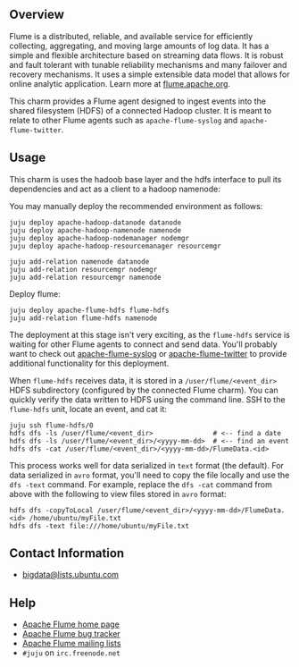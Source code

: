 ## Overview

Flume is a distributed, reliable, and available service for efficiently
collecting, aggregating, and moving large amounts of log data. It has a simple
and flexible architecture based on streaming data flows. It is robust and fault
tolerant with tunable reliability mechanisms and many failover and recovery
mechanisms. It uses a simple extensible data model that allows for online
analytic application. Learn more at [flume.apache.org](http://flume.apache.org).

This charm provides a Flume agent designed to ingest events into the shared
filesystem (HDFS) of a connected Hadoop cluster. It is meant to relate to
other Flume agents such as `apache-flume-syslog` and `apache-flume-twitter`.


## Usage

This charm is uses the hadoob base layer and the hdfs interface to pull its dependencies
and act as a client to a hadoop namenode:

You may manually deploy the recommended environment as follows:

    juju deploy apache-hadoop-datanode datanode
    juju deploy apache-hadoop-namenode namenode
    juju deploy apache-hadoop-nodemanager nodemgr
    juju deploy apache-hadoop-resourcemanager resourcemgr

    juju add-relation namenode datanode
    juju add-relation resourcemgr nodemgr
    juju add-relation resourcemgr namenode

Deploy flume:

    juju deploy apache-flume-hdfs flume-hdfs
    juju add-relation flume-hdfs namenode

The deployment at this stage isn't very exciting, as the `flume-hdfs` service
is waiting for other Flume agents to connect and send data. You'll probably
want to check out
[apache-flume-syslog](https://jujucharms.com/apache-flume-syslog)
or
[apache-flume-twitter](https://jujucharms.com/apache-flume-twitter)
to provide additional functionality for this deployment.

When `flume-hdfs` receives data, it is stored in a `/user/flume/<event_dir>`
HDFS subdirectory (configured by the connected Flume charm). You can quickly
verify the data written to HDFS using the command line. SSH to the `flume-hdfs`
unit, locate an event, and cat it:

    juju ssh flume-hdfs/0
    hdfs dfs -ls /user/flume/<event_dir>               # <-- find a date
    hdfs dfs -ls /user/flume/<event_dir>/<yyyy-mm-dd>  # <-- find an event
    hdfs dfs -cat /user/flume/<event_dir>/<yyyy-mm-dd>/FlumeData.<id>

This process works well for data serialized in `text` format (the default).
For data serialized in `avro` format, you'll need to copy the file locally
and use the `dfs -text` command. For example, replace the `dfs -cat` command
from above with the following to view files stored in `avro` format:

    hdfs dfs -copyToLocal /user/flume/<event_dir>/<yyyy-mm-dd>/FlumeData.<id> /home/ubuntu/myFile.txt
    hdfs dfs -text file:///home/ubuntu/myFile.txt


## Contact Information

- <bigdata@lists.ubuntu.com>


## Help

- [Apache Flume home page](http://flume.apache.org/)
- [Apache Flume bug tracker](https://issues.apache.org/jira/browse/flume)
- [Apache Flume mailing lists](https://flume.apache.org/mailinglists.html)
- `#juju` on `irc.freenode.net`
